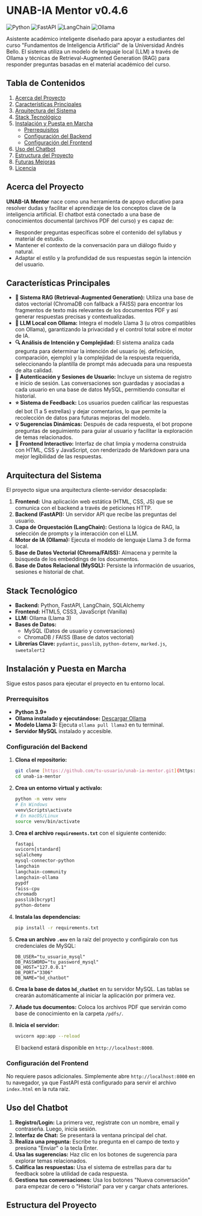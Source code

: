 # UNAB-IA Mentor v0.4.6

![Python](https://img.shields.io/badge/Python-3.9%2B-blue.svg) ![FastAPI](https://img.shields.io/badge/FastAPI-0.109-green.svg) ![LangChain](https://img.shields.io/badge/LangChain-Integrado-purple.svg) ![Ollama](https://img.shields.io/badge/Ollama-Llama%203-orange.svg)

Asistente académico inteligente diseñado para apoyar a estudiantes del curso "Fundamentos de Inteligencia Artificial" de la Universidad Andrés Bello. El sistema utiliza un modelo de lenguaje local (LLM) a través de Ollama y técnicas de Retrieval-Augmented Generation (RAG) para responder preguntas basadas en el material académico del curso.

## Tabla de Contenidos
1.  [Acerca del Proyecto](#acerca-del-proyecto)
2.  [Características Principales](#características-principales)
3.  [Arquitectura del Sistema](#arquitectura-del-sistema)
4.  [Stack Tecnológico](#stack-tecnológico)
5.  [Instalación y Puesta en Marcha](#instalación-y-puesta-en-marcha)
    * [Prerrequisitos](#prerrequisitos)
    * [Configuración del Backend](#configuración-del-backend)
    * [Configuración del Frontend](#configuración-del-frontend)
6.  [Uso del Chatbot](#uso-del-chatbot)
7.  [Estructura del Proyecto](#estructura-del-proyecto)
8.  [Futuras Mejoras](#futuras-mejoras)
9.  [Licencia](#licencia)

## Acerca del Proyecto

**UNAB-IA Mentor** nace como una herramienta de apoyo educativo para resolver dudas y facilitar el aprendizaje de los conceptos clave de la inteligencia artificial. El chatbot está conectado a una base de conocimientos documental (archivos PDF del curso) y es capaz de:
* Responder preguntas específicas sobre el contenido del syllabus y material de estudio.
* Mantener el contexto de la conversación para un diálogo fluido y natural.
* Adaptar el estilo y la profundidad de sus respuestas según la intención del usuario.

## Características Principales

* **🧠 Sistema RAG (Retrieval-Augmented Generation):** Utiliza una base de datos vectorial (ChromaDB con fallback a FAISS) para encontrar los fragmentos de texto más relevantes de los documentos PDF y así generar respuestas precisas y contextualizadas.
* **🤖 LLM Local con Ollama:** Integra el modelo Llama 3 (u otros compatibles con Ollama), garantizando la privacidad y el control total sobre el motor de IA.
* **🔍 Análisis de Intención y Complejidad:** El sistema analiza cada pregunta para determinar la intención del usuario (ej. definición, comparación, ejemplo) y la complejidad de la respuesta requerida, seleccionando la plantilla de prompt más adecuada para una respuesta de alta calidad.
* **🔐 Autenticación y Sesiones de Usuario:** Incluye un sistema de registro e inicio de sesión. Las conversaciones son guardadas y asociadas a cada usuario en una base de datos MySQL, permitiendo consultar el historial.
* **⭐️ Sistema de Feedback:** Los usuarios pueden calificar las respuestas del bot (1 a 5 estrellas) y dejar comentarios, lo que permite la recolección de datos para futuras mejoras del modelo.
* **💡 Sugerencias Dinámicas:** Después de cada respuesta, el bot propone preguntas de seguimiento para guiar al usuario y facilitar la exploración de temas relacionados.
* **🎨 Frontend Interactivo:** Interfaz de chat limpia y moderna construida con HTML, CSS y JavaScript, con renderizado de Markdown para una mejor legibilidad de las respuestas.

## Arquitectura del Sistema

El proyecto sigue una arquitectura cliente-servidor desacoplada:

1.  **Frontend:** Una aplicación web estática (HTML, CSS, JS) que se comunica con el backend a través de peticiones HTTP.
2.  **Backend (FastAPI):** Un servidor API que recibe las preguntas del usuario.
3.  **Capa de Orquestación (LangChain):** Gestiona la lógica de RAG, la selección de prompts y la interacción con el LLM.
4.  **Motor de IA (Ollama):** Ejecuta el modelo de lenguaje Llama 3 de forma local.
5.  **Base de Datos Vectorial (Chroma/FAISS):** Almacena y permite la búsqueda de los embeddings de los documentos.
6.  **Base de Datos Relacional (MySQL):** Persiste la información de usuarios, sesiones e historial de chat.

## Stack Tecnológico

* **Backend:** Python, FastAPI, LangChain, SQLAlchemy
* **Frontend:** HTML5, CSS3, JavaScript (Vanilla)
* **LLM:** Ollama (Llama 3)
* **Bases de Datos:**
    * MySQL (Datos de usuario y conversaciones)
    * ChromaDB / FAISS (Base de datos vectorial)
* **Librerías Clave:** `pydantic`, `passlib`, `python-dotenv`, `marked.js`, `sweetalert2`

## Instalación y Puesta en Marcha

Sigue estos pasos para ejecutar el proyecto en tu entorno local.

### Prerrequisitos

* **Python 3.9+**
* **Ollama instalado y ejecutándose:** [Descargar Ollama](https://ollama.com/)
* **Modelo Llama 3:** Ejecuta `ollama pull llama3` en tu terminal.
* **Servidor MySQL** instalado y accesible.

### Configuración del Backend

1.  **Clona el repositorio:**
    ```bash
    git clone [https://github.com/tu-usuario/unab-ia-mentor.git](https://github.com/tu-usuario/unab-ia-mentor.git)
    cd unab-ia-mentor
    ```

2.  **Crea un entorno virtual y actívalo:**
    ```bash
    python -m venv venv
    # En Windows
    venv\Scripts\activate
    # En macOS/Linux
    source venv/bin/activate
    ```

3.  **Crea el archivo `requirements.txt`** con el siguiente contenido:
    ```txt
    fastapi
    uvicorn[standard]
    sqlalchemy
    mysql-connector-python
    langchain
    langchain-community
    langchain-ollama
    pypdf
    faiss-cpu
    chromadb
    passlib[bcrypt]
    python-dotenv
    ```

4.  **Instala las dependencias:**
    ```bash
    pip install -r requirements.txt
    ```

5.  **Crea un archivo `.env`** en la raíz del proyecto y configúralo con tus credenciales de MySQL:
    ```env
    DB_USER="tu_usuario_mysql"
    DB_PASSWORD="tu_password_mysql"
    DB_HOST="127.0.0.1"
    DB_PORT="3306"
    DB_NAME="bd_chatbot"
    ```

6.  **Crea la base de datos `bd_chatbot`** en tu servidor MySQL. Las tablas se crearán automáticamente al iniciar la aplicación por primera vez.

7.  **Añade tus documentos:** Coloca los archivos PDF que servirán como base de conocimiento en la carpeta `/pdfs/`.

8.  **Inicia el servidor:**
    ```bash
    uvicorn app:app --reload
    ```
    El backend estará disponible en `http://localhost:8000`.

### Configuración del Frontend

No requiere pasos adicionales. Simplemente abre `http://localhost:8000` en tu navegador, ya que FastAPI está configurado para servir el archivo `index.html` en la ruta raíz.

## Uso del Chatbot

1.  **Registro/Login:** La primera vez, regístrate con un nombre, email y contraseña. Luego, inicia sesión.
2.  **Interfaz de Chat:** Se presentará la ventana principal del chat.
3.  **Realiza una pregunta:** Escribe tu pregunta en el campo de texto y presiona "Enviar" o la tecla Enter.
4.  **Usa las sugerencias:** Haz clic en los botones de sugerencia para explorar temas relacionados.
5.  **Califica las respuestas:** Usa el sistema de estrellas para dar tu feedback sobre la utilidad de cada respuesta.
6.  **Gestiona tus conversaciones:** Usa los botones "Nueva conversación" para empezar de cero o "Historial" para ver y cargar chats anteriores.

## Estructura del Proyecto
